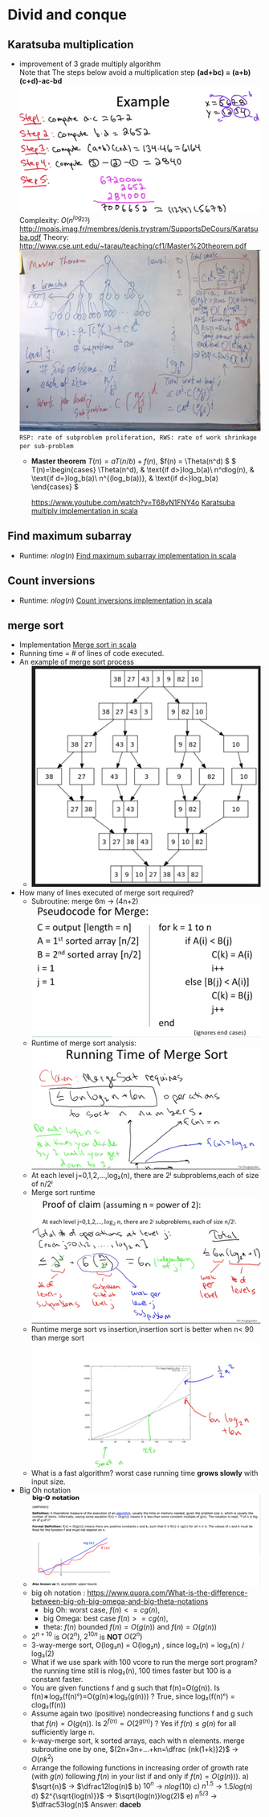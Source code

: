 # Divid and conque

## Karatsuba multiplication
- improvement of 3 grade multiply algorithm  
    Note that  The steps below avoid a multiplication step **(ad+bc) = (a+b)(c+d)-ac-bd**
    ![steps](../resources/images/kara_steps.png)  
    Complexity: $O(n^{log_23})$
      http://moais.imag.fr/membres/denis.trystram/SupportsDeCours/Karatsuba.pdf
    Theory:       http://www.cse.unt.edu/~tarau/teaching/cf1/Master%20theorem.pdf
    ![Master theorem](../resources/images/master_theorem.jpeg)  
      `RSP: rate of subproblem proliferation, RWS: rate of work shrinkage per sub-problem`
    - **Master theorem**
      $T(n)=aT(n/b)+f(n)$, $f(n) = \Theta(n^d) $
      $
        T(n)=\begin{cases}
                     \Theta(n^d), & \text{if d>}log_b(a)\\
                     n^dlog(n), & \text{if d=}log_b(a)\\
                     n^{(log_b(a))}, & \text{if d<}log_b(a)
                  \end{cases}
      $



      https://www.youtube.com/watch?v=T68vN1FNY4o
      [Karatsuba multiply implementation in scala](https://goo.gl/mC6s7p)


## Find maximum subarray
  - Runtime: $nlog(n)$
    [Find maximum subarray implementation in scala](https://goo.gl/SKDvHk)

## Count inversions
  - Runtime: $nlog(n)$
    [Count inversions implementation in scala](https://goo.gl/zUQdRA)

## merge sort
- Implementation
  [Merge sort in scala](https://goo.gl/wxDNXN)
- Running time = # of lines of code executed.
- An example of merge sort process
    + ![merge sort](../resources/images/merge_sort.png)
- How many of lines executed of merge sort required?
    + Subroutine: merge 6m -> (4n+2)
    ![pseudocode subroutine merge sort](../resources/images/pseudocode_subroutine_mergesort.png)
    + Runtime of merge sort analysis:
    ![runtime of merge sort analysis](../resources/images/runtime_merge_sort.png)
    + At each level j=0,1,2,...,log₂(n), there are 2ʲ subproblems,each of size of n/2ʲ
    + Merge sort runtime
    ![merge sort runtime](../resources/images/runtime_ana_merge_sort.png)
    + Runtime merge sort vs insertion,insertion sort is better when n< 90 than merge sort
    ![insertion sort is better when n < 90 than merge sort](../resources/images/merge_vs_insertion.png)
    + What is a fast algorithm? worst case running time **grows slowly** with input size.
- Big Oh notation
    + ![defination](../resources/images/big_o_notation.png)
    + big oh notation : https://www.quora.com/What-is-the-difference-between-big-oh-big-omega-and-big-theta-notations
        - big Oh: worst case, $f(n)<= cg(n)$,
        - big Omega: best case $f(n)>=cg(n)$,
        - theta: $f(n)$ bounded $f(n) = O(g(n))$ and $f(n) = Ω(g(n))$
    * $2^{n+10}$ is $O(2^n)$, $2^{10n}$ is **NOT** $O(2^n)$
    * 3-way-merge sort, O(log₃n) = O(log₂n) , since log₂(n) = log₃(n) / log₃(2)
    * What if we use spark with 100 vcore to run the merge sort program? the running time still is nlog₂(n), 100 times faster but 100 is a constant faster.
    * You are given functions f and g such that f(n)=O(g(n)). Is f(n)∗log₂(f(n)ᶜ)=O(g(n)∗log₂(g(n))) ? True, since log₂(f(n)ᶜ) = clog₂(f(n))
    * Assume again two (positive) nondecreasing functions f and g such that $f(n)=O(g(n))$. Is $2^{f(n)}=O(2^{g(n)})$ ?
      Yes if $f(n) \leq  g(n)$ for all sufficiently large n.
    * k-way-merge sort, k sorted arrays, each with n elements. merge subroutine one by one, $(2n+3n+...+kn=\dfrac {nk(1+k)}2)$ -> $O(nk^2)$
    * Arrange the following functions in increasing order of growth rate (with $g(n)$ following $f(n)$ in your list if and only if $f(n)=O(g(n)))$.
        a)  $\sqrt{n}$ -> $\dfrac12log(n)$
        b)  $10^n$ -> $nlog(10)$
        c)  $n^{1.5}$ -> $1.5log(n)$
        d)  $2^{\sqrt{log(n)}}$ -> $\sqrt{log(n)}log(2)$
        e)  $n^{5/3}$ -> $\dfrac53log(n)$
        Answer: **daceb**
